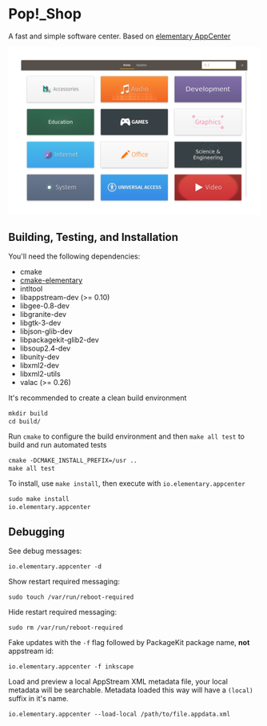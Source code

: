 # Pop\!\_Shop

A fast and simple software center. Based on [elementary AppCenter](https://github.com/elementary/appcenter)

![Pop Shop Screenshot](data/screenshot.png?raw=true)

## Building, Testing, and Installation

You'll need the following dependencies:
* cmake
* [cmake-elementary](https://github.com/elementary/cmake-modules)
* intltool
* libappstream-dev (>= 0.10)
* libgee-0.8-dev
* libgranite-dev
* libgtk-3-dev
* libjson-glib-dev
* libpackagekit-glib2-dev
* libsoup2.4-dev
* libunity-dev
* libxml2-dev
* libxml2-utils
* valac (>= 0.26)

It's recommended to create a clean build environment

    mkdir build
    cd build/

Run `cmake` to configure the build environment and then `make all test` to build and run automated tests

    cmake -DCMAKE_INSTALL_PREFIX=/usr ..
    make all test

To install, use `make install`, then execute with `io.elementary.appcenter`

    sudo make install
    io.elementary.appcenter

## Debugging

See debug messages:

    io.elementary.appcenter -d

Show restart required messaging:

    sudo touch /var/run/reboot-required

Hide restart required messaging:

    sudo rm /var/run/reboot-required

Fake updates with the `-f` flag followed by PackageKit package name, **not** appstream id:

    io.elementary.appcenter -f inkscape

Load and preview a local AppStream XML metadata file, your local metadata will be searchable. Metadata loaded this way will have a `(local)` suffix in it's name.

    io.elementary.appcenter --load-local /path/to/file.appdata.xml
